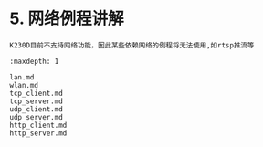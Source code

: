 # 5. 网络例程讲解

```{warning}
K230D目前不支持网络功能，因此某些依赖网络的例程将无法使用,如rtsp推流等
```

```{toctree}
:maxdepth: 1

lan.md
wlan.md
tcp_client.md
tcp_server.md
udp_client.md
udp_server.md
http_client.md
http_server.md
```
